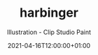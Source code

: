 ---
title: "harbinger"
date: 2021-04-16T12:00:00+01:00
draft: false

category: "illustration"
subtitle: "Illustration - Clip Studio Paint"

---